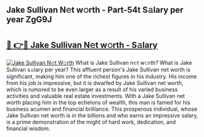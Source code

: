 ## Jake Sullivan N𝚎t w𝚘rth - Part-54t S𝚊lary per year ZgG9J

# <h2><a href="http://gc1s4ef.nevu.top/?p=Jake+Sullivan">🔗 👉🔴 Jake Sullivan N𝚎t w𝚘rth - S𝚊lary</a></h2>

[![Jake Sullivan N𝚎t W𝚘rth](https://i.imgur.com/Oavwk0R.jpeg)](http://gc1s4ef.nevu.top/?p=Jake+Sullivan)
What is Jake Sullivan n𝚎t w𝚘rth? What is Jake Sullivan s𝚊lary per year?
This affluent person's Jake Sullivan net worth is significant, making him one of the richest figures in his industry. His income from his job is impressive, but it is dwarfed by Jake Sullivan net worth, which is rumored to be even larger as a result of his varied business activities and valuable real estate investments. With a Jake Sullivan net worth placing him in the top echelons of wealth, this man is famed for his business acumen and financial brilliance. This prosperous individual, whose Jake Sullivan net worth is in the billions and who earns an impressive salary, is a prime demonstration of the might of hard work, dedication, and financial wisdom.
